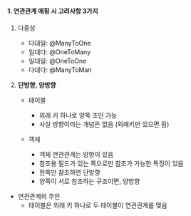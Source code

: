 
#### 1. 연관관계 매핑 시 고려사항 3가지

1. 다중성 
	 - 다대일: @ManyToOne 
	 - 일대다: @OneToMany 
	 - 일대일: @OneToOne 
	 - 다대다: @ManyToMan

2. **단방향, 양방향** 
	- 테이블
		- 외래 키 하나로 양쪽 조인 가능
		- 사실 방향이라는 개념은 없음 (외래키만 있으면 됨)

	- 객체
		- 객체 연관관계는 방향이 있음
		- 참조용 필드가 있는 쪽으로만 참조가 가능한 특징이 있음
		- 한쪽만 참조하면 단방향
		- 양쪽이 서로 참조하는 구조이면, 양방향

- 연관관계의 주인
	 - 테이블은 외래 키 하나로 두 테이블이 연관관계를 맺음